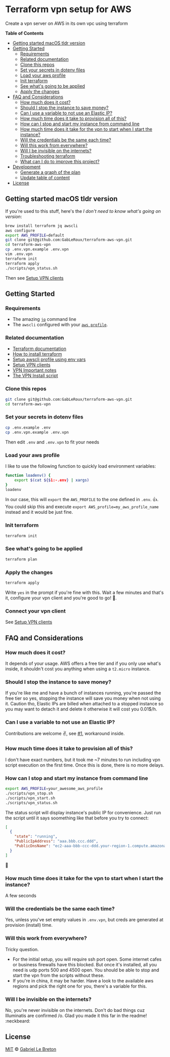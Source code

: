 # Terraform vpn setup for AWS

Create a vpn server on AWS in its own vpc using terraform

<!-- START doctoc generated TOC please keep comment here to allow auto update -->
<!-- DON'T EDIT THIS SECTION, INSTEAD RE-RUN doctoc TO UPDATE -->
**Table of Contents**

- [Getting started macOS tldr version](#getting-started-macos-tldr-version)
- [Getting Started](#getting-started)
  - [Requirements](#requirements)
  - [Related documentation](#related-documentation)
  - [Clone this repos](#clone-this-repos)
  - [Set your secrets in dotenv files](#set-your-secrets-in-dotenv-files)
  - [Load your aws profile](#load-your-aws-profile)
  - [Init terraform](#init-terraform)
  - [See what's going to be applied](#see-whats-going-to-be-applied)
  - [Apply the changes](#apply-the-changes)
- [FAQ and Considerations](#faq-and-considerations)
  - [How much does it cost?](#how-much-does-it-cost)
  - [Should I stop the instance to save money?](#should-i-stop-the-instance-to-save-money)
  - [Can I use a variable to not use an Elastic IP?](#can-i-use-a-variable-to-not-use-an-elastic-ip)
  - [How much time does it take to provision all of this?](#how-much-time-does-it-take-to-provision-all-of-this)
  - [How can I stop and start my instance from command line](#how-can-i-stop-and-start-my-instance-from-command-line)
  - [How much time does it take for the vpn to start when I start the instance?](#how-much-time-does-it-take-for-the-vpn-to-start-when-i-start-the-instance)
  - [Will the credentials be the same each time?](#will-the-credentials-be-the-same-each-time)
  - [Will this work from everywhere?](#will-this-work-from-everywhere)
  - [Will I be invisible on the internets?](#will-i-be-invisible-on-the-internets)
  - [Troubleshooting terraform](#troubleshooting-terraform)
  - [What can I do to improve this project?](#what-can-i-do-to-improve-this-project)
- [Development](#development)
  - [Generate a graph of the plan](#generate-a-graph-of-the-plan)
  - [Update table of content](#update-table-of-content)
- [License](#license)

<!-- END doctoc generated TOC please keep comment here to allow auto update -->


## Getting started macOS tldr version

If you're used to this stuff, here's the _I don't need to know what's going on version_:

```bash
brew install terraform jq awscli
aws configure
export AWS_PROFILE=default
git clone git@github.com:GabLeRoux/terraform-aws-vpn.git
cd terraform-aws-vpn
cp .env.vpn.example .env.vpn
vim .env.vpn
terraform init
terraform apply
./scripts/vpn_status.sh
```

Then see [Setup VPN clients](https://git.io/vpnclients)

## Getting Started

### Requirements

* The amazing [`jq`](https://stedolan.github.io/jq/) command line
* The `awscli` configured with your [`aws profile`](https://docs.aws.amazon.com/cli/latest/userguide/cli-multiple-profiles.html).

### Related documentation

* [Terraform documentation](https://www.terraform.io/docs/)
* [How to install terraform](https://www.terraform.io/intro/getting-started/install.html)
* [Setup awscli profile using env vars](https://www.terraform.io/docs/providers/aws/index.html#environment-variables)
* [Setup VPN clients](https://git.io/vpnclients)
* [VPN Important notes](https://git.io/vpnnotes)
* [The VPN Install script](https://git.io/vpnsetup)

### Clone this repos

```bash
git clone git@github.com:GabLeRoux/terraform-aws-vpn.git
cd terraform-aws-vpn
```

### Set your secrets in dotenv files

```bash
cp .env.example .env
cp .env.vpn.example .env.vpn
```

Then edit `.env` and `.env.vpn` to fit your needs

### Load your aws profile

I like to use the following function to quickly load environment variables:

```bash
function loadenv() {
    export $(cat ${$1:-.env} | xargs)
}
loadenv
```

In our case, this will `export` the `AWS_PROFILE` to the one defined in `.env`. :+1:. You could skip this and execute `export AWS_profile=my_aws_profile_name` instead and it would be just fine.

### Init terraform

```bash
terraform init
```

### See what's going to be applied

```bash
terraform plan
```

### Apply the changes

```bash
terraform apply
```

Write `yes` in the prompt if you're fine with this. Wait a few minutes and that's it, configure your vpn client and you're good to go! :tada:.

### Connect your vpn client

See [Setup VPN clients](https://git.io/vpnclients)

## FAQ and Considerations

### How much does it cost?

It depends of your usage. AWS offers a free tier and if you only use what's inside, it shouldn't cost you anything when using a `t2.micro` instance.

### Should I stop the instance to save money?

If you're like me and have a bunch of instances running, you're passed the free tier so yes, stopping the instance will save you money when not using it. Caution tho, Elastic IPs are billed when attached to a stopped instance so you may want to detach it and delete it otherwise it will cost you 0.01$/h.

### Can I use a variable to not use an Elastic IP?

Contributions are welcome :v:, see [#1](https://github.com/GabLeRoux/terraform-aws-vpn/issues/1), workaround inside.

### How much time does it take to provision all of this?

I don't have exact numbers, but it took me ~7 minutes to run including vpn script execution on the first time. Once this is done, there is no more delays.

### How can I stop and start my instance from command line

```bash
export AWS_PROFILE=your_awesome_aws_profile
./scripts/vpn_stop.sh
./scripts/vpn_start.sh
./scripts/vpn_status.sh
```

The status script will display instance's public IP for convenience. Just run the script until it says soomething like that before you try to connect:

```json
[
  {
    "state": "running",
    "PublicIpAddress": "aaa.bbb.ccc.ddd",
    "PublicDnsName": "ec2-aaa-bbb-ccc-ddd.your-region-1.compute.amazonaws.com"
  }
]
```

:tada:

### How much time does it take for the vpn to start when I start the instance?

A few seconds

### Will the credentials be the same each time?

Yes, unless you've set empty values in `.env.vpn`, but creds are generated at provision (install) time.

### Will this work from everywhere?

Tricky question.

* For the initial setup, you will require ssh port open. Some internet cafes or business firewalls have this blocked. But once it's installed, all you need is udp ports 500 and 4500 open. You should be able to stop and start the vpn from the scripts without these.
* If you're in china, it may be harder. Have a look to the available aws regions and pick the right one for you, there's a variable for this.

### Will I be invisible on the internets?

No, you're never invisible on the internets. Don't do bad things cuz Illuminatis are confirmed /o\. Glad you made it this far in the readme! :neckbeard:

## License

[MIT](LICENSE.md) © [Gabriel Le Breton](https://gableroux.com)
